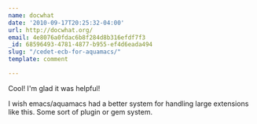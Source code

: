 ```yaml
---
name: docwhat
date: '2010-09-17T20:25:32-04:00'
url: http://docwhat.org/
email: 4e8076a0fdac6b8f284d8b316efdf7f3
_id: 68596493-4781-4877-b955-ef4d6eada494
slug: "/cedet-ecb-for-aquamacs/"
template: comment

---
```


Cool! I'm glad it was helpful!

I wish emacs/aquamacs had a better system for handling large extensions like
this. Some sort of plugin or gem system.
